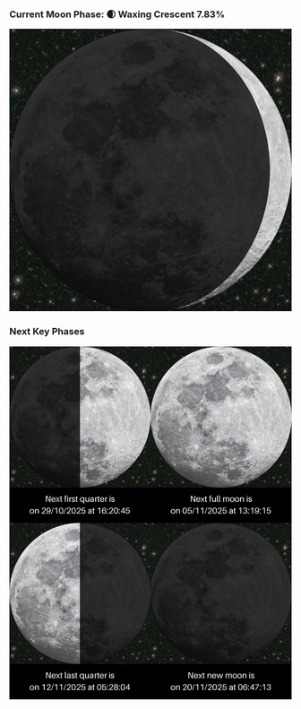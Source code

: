### Current Moon Phase: 🌒 Waxing Crescent 7.83%
![Moon Phase](moonphase.png)
### Next Key Phases
![Gallery](gallery.png)
